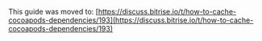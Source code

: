This guide was moved to: [https://discuss.bitrise.io/t/how-to-cache-cocoapods-dependencies/193](https://discuss.bitrise.io/t/how-to-cache-cocoapods-dependencies/193)